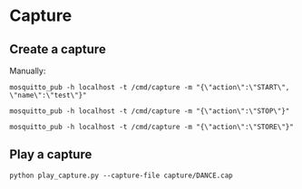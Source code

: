 # Capture

## Create a capture

Manually:

``` 
mosquitto_pub -h localhost -t /cmd/capture -m "{\"action\":\"START\", \"name\":\"test\"}"
```

``` 
mosquitto_pub -h localhost -t /cmd/capture -m "{\"action\":\"STOP\"}"
```

``` 
mosquitto_pub -h localhost -t /cmd/capture -m "{\"action\":\"STORE\"}"
```


## Play a capture

``` 
python play_capture.py --capture-file capture/DANCE.cap
``` 